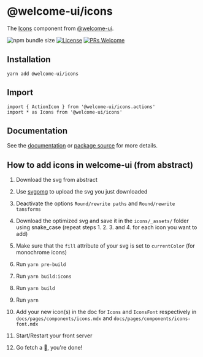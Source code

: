 # @welcome-ui/icons

The [Icons](https://welcome-ui.com/components/icons) component from [@welcome-ui](https://welcome-ui.com).

![npm bundle size](https://img.shields.io/bundlephobia/minzip/@welcome-ui/icons) [![License](https://img.shields.io/npm/l/welcome-ui.svg)](https://github.com/WTTJ/welcome-ui/blob/master/LICENSE) [![PRs Welcome](https://img.shields.io/badge/PRs-welcome-mediumspringgreen.svg)](ttps://github.com/WTTJ/welcome-ui/blob/master/CONTRIBUTING.mdx)

## Installation

    yarn add @welcome-ui/icons

## Import

    import { ActionIcon } from '@welcome-ui/icons.actions'
    import * as Icons from '@welcome-ui/icons'

## Documentation

See the [documentation](https://welcome-ui.com/components/icons) or [package source](https://github.com/WTTJ/welcome-ui/tree/master/icons) for more details.

## How to add icons in welcome-ui (from abstract)

1.  Download the svg from abstract

2.  Use [svgomg](https://jakearchibald.github.io/svgomg/) to upload the svg you just downloaded

3.  Deactivate the options `Round/rewrite paths` and `Round/rewrite tansforms`

4.  Download the optimized svg and save it in the `icons/_assets/` folder using snake_case (repeat steps 1. 2. 3. and 4. for each icon you want to add)

5.  Make sure that the `fill` attribute of your svg is set to `currentColor` (for monochrome icons)

6.  Run `yarn pre-build`

7.  Run `yarn build:icons`

8.  Run `yarn build`

9.  Run `yarn`

10. Add your new icon(s) in the doc for `Icons` and `IconsFont` respectively in `docs/pages/components/icons.mdx` and `docs/pages/components/icons-font.mdx`

11. Start/Restart your front server

12. Go fetch a 🍺, you're done!
